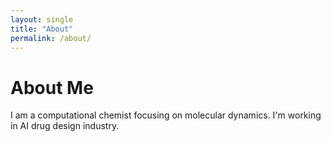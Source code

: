 ```yaml
---
layout: single
title: "About"
permalink: /about/
---
```

# About Me
I am a computational chemist focusing on molecular dynamics. I'm working in AI drug design industry.